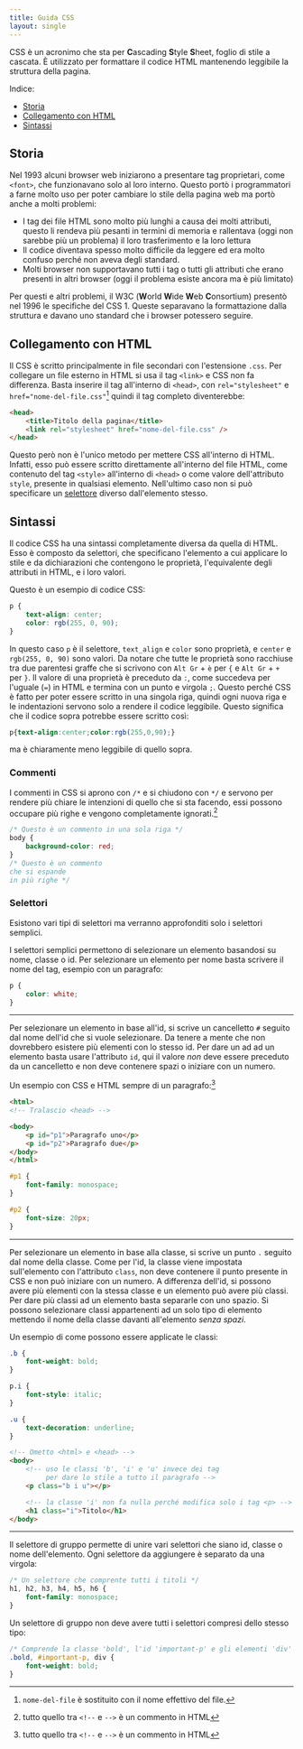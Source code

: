 ```yaml
---
title: Guida CSS
layout: single
---
```


CSS è un acronimo che sta per **C**ascading **S**tyle **S**heet, foglio di stile a cascata. È utilizzato per formattare il codice HTML mantenendo leggibile la struttura della pagina.

Indice:
- [Storia](#storia)
- [Collegamento con HTML](#collegamento-con-html)
- [Sintassi](#sintassi)

## Storia

Nel 1993 alcuni browser web iniziarono a presentare tag proprietari, come `<font>`, che funzionavano solo al loro interno. Questo portò i programmatori a farne molto uso per poter cambiare lo stile della pagina web ma portò anche a molti problemi:

- I tag dei file HTML sono molto più lunghi a causa dei molti attributi, questo li rendeva più pesanti in termini di memoria e rallentava (oggi non sarebbe più un problema) il loro trasferimento e la loro lettura
- Il codice diventava spesso molto difficile da leggere ed era molto confuso perché non aveva degli standard.
- Molti browser non supportavano tutti i tag o tutti gli attributi che erano presenti in altri browser (oggi il problema esiste ancora ma è più limitato)

Per questi e altri problemi, il W3C (**W**orld **W**ide **W**eb **C**onsortium) presentò nel 1996 le specifiche del CSS 1. Queste separavano la formattazione dalla struttura e davano uno standard che i browser potessero seguire.

## Collegamento con HTML

Il CSS è scritto principalmente in file secondari con l'estensione `.css`. Per collegare un file esterno in HTML si usa il tag `<link>` e CSS non fa differenza.
Basta inserire il tag all'interno di `<head>`, con `rel="stylesheet"` e `href="nome-del-file.css"`[^1] quindi il tag completo diventerebbe:

```html
<head>
    <title>Titolo della pagina</title>
    <link rel="stylesheet" href="nome-del-file.css" />
</head>
```

Questo però non è l'unico metodo per mettere CSS all'interno di HTML. Infatti, esso può essere scritto direttamente all'interno del file HTML, come contenuto del tag `<style>` all'interno di `<head>` o come valore dell'attributo `style`, presente in qualsiasi elemento. Nell'ultimo caso non si può specificare un [selettore](#selettori) diverso dall'elemento stesso.

[^1]: `nome-del-file` è sostituito con il nome effettivo del file.

## Sintassi

Il codice CSS ha una sintassi completamente diversa da quella di HTML. Esso è composto da selettori, che specificano l'elemento a cui applicare lo stile e da dichiarazioni che contengono le proprietà, l'equivalente degli attributi in HTML, e i loro valori.

Questo è un esempio di codice CSS:
```css
p {
    text-align: center;
    color: rgb(255, 0, 90);
}
```

In questo caso `p` è il selettore, `text_align` e `color` sono proprietà, e `center` e `rgb(255, 0, 90)` sono valori. Da notare che tutte le proprietà sono racchiuse tra due parentesi graffe che si scrivono con `Alt Gr` + `è` per `{` e `Alt Gr` + `+` per `}`. Il valore di una proprietà è preceduto da `:`, come succedeva per l'uguale (`=`) in HTML e termina con un punto e virgola `;`. Questo perché CSS è fatto per poter essere scritto in una singola riga, quindi ogni nuova riga e le indentazioni servono solo a rendere il codice leggibile. Questo significa che il codice sopra potrebbe essere scritto così:

```css
p{text-align:center;color:rgb(255,0,90);}
```
ma è chiaramente meno leggibile di quello sopra.

### Commenti

I commenti in CSS si aprono con `/*` e si chiudono con `*/` e servono per rendere più chiare le intenzioni di quello che si sta facendo, essi possono occupare più righe e vengono completamente ignorati.[^2]

```css
/* Questo è un commento in una sola riga */
body {
    background-color: red;
}
/* Questo è un commento
che si espande
in più righe */
```

### Selettori

Esistono vari tipi di selettori ma verranno approfonditi solo i selettori semplici.

I selettori semplici permettono di selezionare un elemento basandosi su nome, classe o id. Per selezionare un elemento per nome basta scrivere il nome del tag, esempio con un paragrafo:

```css
p {
    color: white;
}
```

---

Per selezionare un elemento in base all'id, si scrive un cancelletto `#` seguito dal nome dell'id che si vuole selezionare. Da tenere a mente che non dovrebbero esistere più elementi con lo stesso id. Per dare un ad ad un elemento basta usare l'attributo `id`, qui il valore *non* deve essere preceduto da un cancelletto e non deve contenere spazi o iniziare con un numero.

Un esempio con CSS e HTML sempre di un paragrafo:[^2]

```html
<html>
<!-- Tralascio <head> -->

<body>
    <p id="p1">Paragrafo uno</p>
    <p id="p2">Paragrafo due</p>
</body>
</html>
```

```css
#p1 {
    font-family: monospace;
}

#p2 {
    font-size: 20px;
}
```

[^2]: tutto quello tra `<!--` e `-->` è un commento in HTML

---

Per selezionare un elemento in base alla classe, si scrive un punto `.` seguito dal nome della classe. Come per l'id, la classe viene impostata sull'elemento con l'attributo `class`, non deve contenere il punto presente in CSS e non può iniziare con un numero. A differenza dell'id, si possono avere più elementi con la stessa classe e un elemento può avere più classi. Per dare più classi ad un elemento basta separarle con uno spazio.
Si possono selezionare classi appartenenti ad un solo tipo di elemento mettendo il nome della classe davanti all'elemento *senza spazi*.

Un esempio di come possono essere applicate le classi:

```css
.b {
    font-weight: bold;
}

p.i {
    font-style: italic;
}

.u {
    text-decoration: underline;
}
```

```html
<!-- Ometto <html> e <head> -->
<body>
    <!-- uso le classi 'b', 'i' e 'u' invece dei tag
         per dare lo stile a tutto il paragrafo -->
    <p class="b i u"></p>

    <!-- la classe 'i' non fa nulla perché modifica solo i tag <p> -->
    <h1 class="i">Titolo</h1>
</body>
```

---

Il selettore di gruppo permette di unire vari selettori che siano id, classe o nome dell'elemento. Ogni selettore da aggiungere è separato da una virgola:

```css
/* Un selettore che comprente tutti i titoli */
h1, h2, h3, h4, h5, h6 {
    font-family: monospace;
}
```

Un selettore di gruppo non deve avere tutti i selettori compresi dello stesso tipo:

```css
/* Comprende la classe 'bold', l'id 'important-p' e gli elementi 'div' */
.bold, #important-p, div {
    font-weight: bold;
}
```
